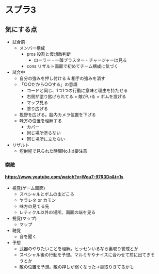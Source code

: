 # スプラ3
## 気にする点
- 試合前
  - メンバー構成
    - pros 役割と仮想敵判断
      - ローラー・一確ブラスター・チャージャーは見る
    - cons リザルト画面で初めてチーム構成に気づく
- 試合中
  - 自分の強みを押し付ける & 相手の強みを消す
  - 「○○だから○○する」の意識
    - コードと同じ、1つ1つの行動に意味と理由を持たせる
    - 右側が塗り拡げられてる = 敵がいる = ボムを投げる
    - マップ見る
    - 塗り広げる
  - 視野を広げる。脳内カメラ位置を下げる
  - 味方の位置を理解する
    - カバー
    - 同じ場所塗らない
    - 同じ場所に立たない
- リザルト
  - 短射程で見られた時間No.1は要注意
### 索敵
#### https://www.youtube.com/watch?v=Wou7-97R3Do&t=1s
- 視覚(ゲーム画面)
  - スペシャルとボムの出どころ
  - ヤラレタ or カモン
  - 味方の見てる先
  - レティクル以外の場所。画面の端を見る
- 視覚(マップ)
  - マップ
- 聴覚
  - 音を聞く
- 予想
  - 武器のやりたいことを理解。ヒッセンいるなら裏取り警戒とか
  - スペシャル後の行動を予想。マルミサやナイスに合わせて前に出てきそうとか
  - 敵の位置を予想。敵の押しが弱くなった→裏取りきてるかも